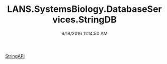﻿---
title: LANS.SystemsBiology.DatabaseServices.StringDB
date: 6/19/2016 11:14:50 AM
---

[StringAPI](T-LANS.SystemsBiology.DatabaseServices.StringDB.StringAPI.html)
